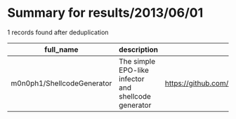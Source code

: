 
# Summary for results/2013/06/01
    
1 records found after deduplication

| full_name | description | html_url | matched_list | matched_count | pushed_at | size | stargazers_count | language | forks_count | vul_ids |
|----------------------------|------------------------------------------------------|-----------------------------------------------|----------------|-----------------|---------------------------|--------|--------------------|------------|---------------|-----------|
| m0n0ph1/ShellcodeGenerator | The simple EPO-like infector and shellcode generator | https://github.com/m0n0ph1/ShellcodeGenerator | ['shellcode'] | 1 | 2013-06-01 18:12:19+00:00 | 116 | 0 | C++ | 8 | [] |
